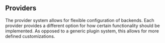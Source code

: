 ## Providers

The provider system allows for flexible configuration of backends. Each provider provides a different option for how certain functionality should be implemented. As opposed to a generic plugin system, this allows for more defined customizations. 
